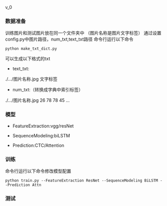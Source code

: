 v_0
### 数据准备
训练图片和测试图片放在同一个文件夹中 （图片名称是图片文字标签）
通过设置config.py中图片路径，num_txt,text_txt路径
命令行运行以下命令
```
python make_txt_dict.py 
```
可以生成以下格式的txt
- text_txt:

./.../图片名称.jpg 文字标签

- num_txt:（转换成字典中索引标签）

./.../图片名称.jpg 26 78 78 45 ...

### 模型
- FeatureExtraction:vgg/resNet

- SequenceModeling:biLSTM

- Prediction:CTC/Attention

### 训练
命令行运行以下命令修改模型配置
```
python train.py --FeatureExtraction ResNet --SequenceModeling BiLSTM --Prediction Attn
```

### 测试

